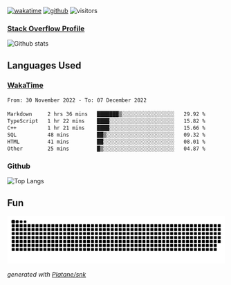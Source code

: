 [![wakatime](https://wakatime.com/badge/user/82c377cd-a54c-404c-b7df-177b313ca539.svg)](https://wakatime.com/@82c377cd-a54c-404c-b7df-177b313ca539)
[![github](https://img.shields.io/github/followers/xinthose?logo=github&style=plastic)](https://github.com/alanhamlett?tab=followers)
![visitors](https://visitor-badge.glitch.me/badge?page_id=xinthose&left_color=green&right_color=red)
### [Stack Overflow Profile](https://stackoverflow.com/users/4056146/xinthose)

![Github stats](https://github-readme-stats.vercel.app/api?username=xinthose&show_icons=true&theme=radical&count_private=true)

## Languages Used

### [WakaTime](https://wakatime.com/)
<!--START_SECTION:waka-->

```text
From: 30 November 2022 - To: 07 December 2022

Markdown     2 hrs 36 mins   ███████▒░░░░░░░░░░░░░░░░░   29.92 %
TypeScript   1 hr 22 mins    ████░░░░░░░░░░░░░░░░░░░░░   15.82 %
C++          1 hr 21 mins    ████░░░░░░░░░░░░░░░░░░░░░   15.66 %
SQL          48 mins         ██▒░░░░░░░░░░░░░░░░░░░░░░   09.32 %
HTML         41 mins         ██░░░░░░░░░░░░░░░░░░░░░░░   08.01 %
Other        25 mins         █▒░░░░░░░░░░░░░░░░░░░░░░░   04.87 %
```

<!--END_SECTION:waka-->

### Github

![Top Langs](https://github-readme-stats.vercel.app/api/top-langs/?username=xinthose)

## Fun
![github contribution grid snake animation](https://raw.githubusercontent.com/xinthose/xinthose/output/github-contribution-grid-snake.svg)

_generated with [Platane/snk](https://github.com/Platane/snk)_
